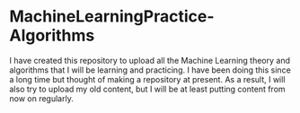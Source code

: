 # MachineLearningPractice-Algorithms
I have created this repository to upload all the Machine Learning theory and algorithms that I will be learning and practicing. I have been doing this since a long time but thought of making a repository at present. As a result, I will also try to upload my old content, but I will be at least putting content from now on regularly. 
